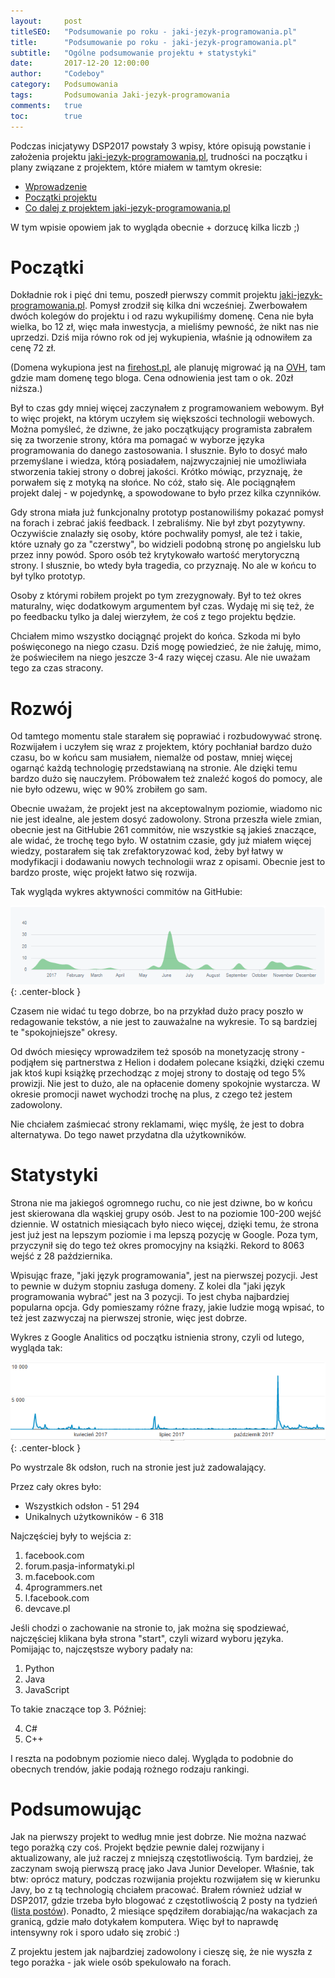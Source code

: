 ```yaml
---
layout:     post
titleSEO:	"Podsumowanie po roku - jaki-jezyk-programowania.pl"
title:      "Podsumowanie po roku - jaki-jezyk-programowania.pl"
subtitle:   "Ogólne podsumowanie projektu + statystyki"
date:       2017-12-20 12:00:00
author:     "Codeboy"
category:   Podsumowania
tags:	    Podsumowania Jaki-jezyk-programowania
comments:   true
toc:        true
---
```


Podczas inicjatywy DSP2017 powstały 3 wpisy, które opisują powstanie i założenia projektu [jaki-jezyk-programowania.pl](https://jaki-jezyk-programowania.pl/), trudności na początku i plany związane z projektem, które miałem w tamtym okresie:
- [Wprowadzenie](/dajsiepoznac2017/wprowadzenie)
- [Początki projektu](/dajsiepoznac2017/poczatki)
- [Co dalej z projektem jaki-jezyk-programowania.pl](/dajsiepoznac2017/co-dalej-z-projektem-jaki-jezyk-programowania)

W tym wpisie opowiem jak to wygląda obecnie + dorzucę kilka liczb ;)

# Początki

Dokładnie rok i pięć dni temu, poszedł pierwszy commit projektu [jaki-jezyk-programowania.pl](https://jaki-jezyk-programowania.pl/). Pomysł zrodził się kilka dni wcześniej. Zwerbowałem dwóch kolegów do projektu i od razu wykupiliśmy domenę. Cena nie była wielka, bo 12 zł, więc mała inwestycja, a mieliśmy pewność, że nikt nas nie uprzedzi. Dziś mija równo rok od jej wykupienia, właśnie ją odnowiłem za cenę 72 zł. 

(Domena wykupiona jest na [firehost.pl](firehost.pl), ale planuję migrować ją na [OVH](https://www.ovh.pl/), tam gdzie mam domenę tego bloga. Cena odnowienia jest tam o ok. 20zł niższa.)

Był to czas gdy mniej więcej zaczynałem z programowaniem webowym. Był to więc projekt, na którym uczyłem się większości technologii webowych. Można pomyśleć, że dziwne, że jako początkujący programista zabrałem się za tworzenie strony, która ma pomagać w wyborze języka programowania do danego zastosowania. I słusznie. Było to dosyć mało przemyślane i wiedza, którą posiadałem, najzwyczajniej nie umożliwiała stworzenia takiej strony o dobrej jakości. Krótko mówiąc, przyznaję, że porwałem się z motyką na słońce. No cóż, stało się. Ale pociągnąłem projekt dalej - w pojedynkę, a spowodowane to było przez kilka czynników. 

Gdy strona miała już funkcjonalny prototyp postanowiliśmy pokazać pomysł na forach i zebrać jakiś feedback. I zebraliśmy. Nie był zbyt pozytywny. Oczywiście znalazły się osoby, które pochwaliły pomysł, ale też i takie, które uznały go za "czerstwy", bo widzieli podobną stronę po angielsku lub przez inny powód. Sporo osób też krytykowało wartość merytoryczną strony. I słusznie, bo wtedy była tragedia, co przyznaję. No ale w końcu to był tylko prototyp. 

Osoby z którymi robiłem projekt po tym zrezygnowały. Był to też okres maturalny, więc dodatkowym argumentem był czas. Wydaję mi się też, że po feedbacku tylko ja dalej wierzyłem, że coś z tego projektu będzie.
 
 Chciałem mimo wszystko dociągnąć projekt do końca. Szkoda mi było poświęconego na niego czasu.  Dziś mogę powiedzieć, że nie żałuję, mimo, że poświeciłem na niego jeszcze 3-4 razy więcej czasu. Ale nie uważam tego za czas stracony.

# Rozwój

 Od tamtego momentu stale starałem się poprawiać i rozbudowywać stronę. Rozwijałem i uczyłem się wraz z projektem, który pochłaniał bardzo dużo czasu, bo w końcu sam musiałem, niemalże od postaw, mniej więcej ogarnąć każdą technologię przedstawianą na stronie. Ale dzięki temu bardzo dużo się nauczyłem. Próbowałem też znaleźć kogoś do pomocy, ale nie było odzewu, więc w 90% zrobiłem go sam.

Obecnie uważam, że projekt jest na akceptowalnym poziomie, wiadomo nic nie jest idealne, ale jestem dosyć zadowolony. Strona przeszła wiele zmian, obecnie jest na GitHubie 261 commitów, nie wszystkie są jakieś znaczące, ale widać, że trochę tego było. W ostatnim czasie, gdy już miałem więcej wiedzy, postarałem się tak zrefaktoryzować kod, żeby był łatwy w modyfikacji i dodawaniu nowych technologii wraz z opisami. Obecnie jest to bardzo proste, więc projekt łatwo się rozwija. 

Tak wygląda wykres aktywności commitów na GitHubie:

![Wykres aktywności GitHub](/img/summaries/jjpgithub.PNG){: .center-block }

Czasem nie widać tu tego dobrze, bo na przykład dużo pracy poszło w redagowanie tekstów, a nie jest to zauważalne na wykresie. To są bardziej te "spokojniejsze" okresy.

Od dwóch miesięcy wprowadziłem też sposób na monetyzację strony - podjąłem się partnerstwa z Helion i dodałem polecane książki, dzięki czemu jak ktoś kupi książkę przechodząc z mojej strony to dostaję od tego 5% prowizji. Nie jest to dużo, ale na opłacenie domeny spokojnie wystarcza. W okresie promocji nawet wychodzi trochę na plus, z czego też jestem zadowolony.

Nie chciałem zaśmiecać strony reklamami, więc myślę, że jest to dobra alternatywa. Do tego nawet przydatna dla użytkowników.

# Statystyki

Strona nie ma jakiegoś ogromnego ruchu, co nie jest dziwne, bo w końcu jest skierowana dla wąskiej grupy osób. Jest to na poziomie 100-200 wejść dziennie. W ostatnich miesiącach było nieco więcej, dzięki temu, że strona jest już jest na lepszym poziomie i ma lepszą pozycję w Google. Poza tym, przyczynił się do tego też okres promocyjny na książki. Rekord to 8063 wejść z 28 października.
 
 Wpisując fraze, "jaki język programowania", jest na pierwszej pozycji. Jest to pewnie w dużym stopniu zasługa domeny. Z kolei dla "jaki język programowania wybrać" jest na 3 pozycji. To jest chyba najbardziej popularna opcja. Gdy pomieszamy różne frazy, jakie ludzie mogą wpisać, to też jest zazwyczaj na pierwszej stronie, więc jest dobrze. 

 Wykres z Google Analitics od początku istnienia strony, czyli od lutego, wygląda tak:

![Wykres aktywności GitHub](/img/summaries/jjpanalitics.PNG){: .center-block }

Po wystrzale 8k odsłon, ruch na stronie jest już zadowalający. 

Przez cały okres było:

- Wszystkich odsłon - 51 294
- Unikalnych użytkowników - 6 318

Najczęściej były to wejścia z:

1. facebook.com
2. forum.pasja-informatyki.pl 
3. m.facebook.com 
4. 4programmers.net   
5. l.facebook.com
6. devcave.pl

Jeśli chodzi o zachowanie na stronie to, jak można się spodziewać, najczęściej klikana była strona "start", czyli wizard wyboru języka. Pomijając to, najczęstsze wybory padały na:

1. Python
2. Java
3. JavaScript

To takie znaczące top 3. Później:

4. C#
5. C++

I reszta na podobnym poziomie nieco dalej. Wygląda to podobnie do obecnych trendów, jakie podają rożnego rodzaju rankingi.

# Podsumowując

Jak na pierwszy projekt to według mnie jest dobrze. Nie można nazwać tego porażką czy coś. Projekt będzie pewnie dalej rozwijany i aktualizowany, ale już raczej z mniejszą częstotliwością. Tym bardziej, że zaczynam swoją pierwszą pracę jako Java Junior Developer. Właśnie, tak btw: oprócz matury, podczas rozwijania projektu rozwijałem się w kierunku Javy, bo z tą technologią chciałem pracować. Brałem również udział w DSP2017, gdzie trzeba było blogować z częstotliwością 2 posty na tydzień ([lista postów](/archiwum/#dajsiepoznac2017)). Ponadto, 2 miesiące spędziłem dorabiając/na wakacjach za granicą, gdzie mało dotykałem komputera. Więc był to naprawdę intensywny rok i sporo udało się zrobić :)

Z projektu jestem jak najbardziej zadowolony i cieszę się, że nie wyszła z tego porażka - jak wiele osób spekulowało na forach.
